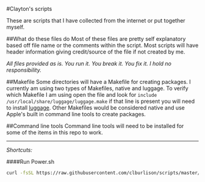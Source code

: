 #Clayton's scripts

These are scripts that I have collected from the internet or put together myself.


##What do these files do
Most of these files are pretty self explanatory based off file name or the comments within the script. Most scripts will have header information giving credit/source of the file if not created by me.

_All files provided as is. You run it. You break it. You fix it. I hold no responsibility._

##Makefile
Some directories will have a Makefile for creating packages. I currently am using two types of Makefiles, native and luggage. To verify which Makefile I am using open the file and look for ``include /usr/local/share/luggage/luggage.make`` if that line is present you will need to install [luggage](https://github.com/unixorn/luggage). Other Makefiles would be considered native and use Apple's built in command line tools to create packages.

##Command line tools
Command line tools will need to be installed for some of the items in this repo to work.

---
_Shortcuts:_

####Run Power.sh
```bash
curl -fsSL https://raw.githubusercontent.com/clburlison/scripts/master/clburlison_scripts/power_info/power.sh | sh
```